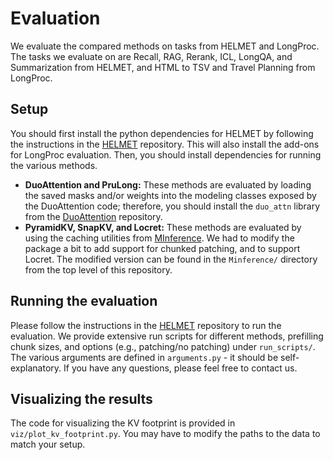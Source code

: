 # Evaluation

We evaluate the compared methods on tasks from HELMET and LongProc. The tasks we evaluate on are Recall, RAG, Rerank, ICL, LongQA, and Summarization from HELMET, and HTML to TSV and Travel Planning from LongProc.

## Setup

You should first install the python dependencies for HELMET by following the instructions in the [HELMET](https://github.com/princeton-nlp/HELMET) repository.
This will also install the add-ons for LongProc evaluation.
Then, you should install dependencies for running the various methods.
- **DuoAttention and PruLong:** These methods are evaluated by loading the saved masks and/or weights into the modeling classes exposed by the DuoAttention code; therefore, you should install the `duo_attn` library from the [DuoAttention](https://github.com/mit-han-lab/duo-attention) repository.
- **PyramidKV, SnapKV, and Locret:** These methods are evaluated by using the caching utilities from [MInference](https://github.com/microsoft/MInference). We had to modify the package a bit to add support for chunked patching, and to support Locret. The modified version can be found in the `Minference/` directory from the top level of this repository.

## Running the evaluation

Please follow the instructions in the [HELMET](https://github.com/princeton-nlp/HELMET) repository to run the evaluation. We provide extensive run scripts for different methods, prefilling chunk sizes, and options (e.g., patching/no patching) under `run_scripts/`. The various arguments are defined in `arguments.py` - it should be self-explanatory. If you have any questions, please feel free to contact us.

## Visualizing the results

The code for visualizing the KV footprint is provided in `viz/plot_kv_footprint.py`. You may have to modify the paths to the data to match your setup.